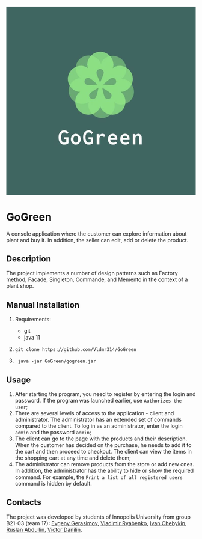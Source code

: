 ![logo](https://github.com/Vldmr314/GoGreen/blob/master/logo.jpg)
# GoGreen
A console application where the customer can explore information about plant and buy it. In addition, the seller can edit, add or delete the product.


## Description
The project implements a number of design patterns such as Factory method, Facade, Singleton, Commande, and Memento in the context of a plant shop.


## Manual Installation
1. Requirements:
	* git
	* java 11

2. `git clone https://github.com/Vldmr314/GoGreen`
3. ` java -jar GoGreen/gogreen.jar`


## Usage
1. After starting the program, you need to register by entering the login and password. If the program was launched earlier, use `Authorizes the user`;
2. There are several levels of access to the application - client and administrator. The administrator has an extended set of commands compared to the client. To log in as an administrator, enter the login `admin` and the password `admin`;
3. The client can go to the page with the products and their description. When the customer has decided on the purchase, he needs to add it to the cart and then proceed to checkout. The client can view the items in the shopping cart at any time and delete them;
4. The administrator can remove products from the store or add new ones. In addition, the administrator has the ability to hide or show the required command. For example, the `Print a list of all registered users` command is hidden by default.


## Contacts
The project was developed by students of Innopolis University 
from group B21-03 (team 17): [Evgeny Gerasimov](e.gerasimov@innopolis.university), [Vladimir Ryabenko](v.ryabenko@innopolis.university ), [Ivan Chebykin](i.chebykin@innopolis.university), [Ruslan Abdullin](ru.abdullin@innopolis.university), [Victor Danilin](v.danilin@innopolis.university).
